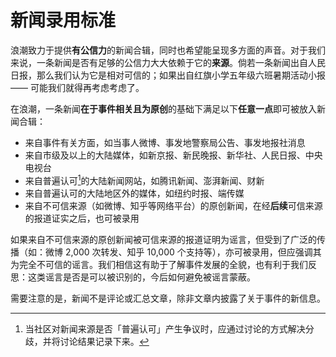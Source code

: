 # 新闻录用标准

浪潮致力于提供**有公信力**的新闻合辑，同时也希望能呈现多方面的声音。对于我们来说，一条新闻是否有足够的公信力大大依赖于它的**来源**。倘若一条新闻出自人民日报，那么我们认为它是相对可信的；如果出自红旗小学五年级六班暑期活动小报 —— 可能我们就得再考虑考虑了。

在浪潮，一条新闻**在于事件相关且为原创**的基础下满足以下**任意一点**即可被放入新闻合辑：

* 来自事件有关方面，如当事人微博、事发地警察局公告、事发地报社消息
* 来自市级及以上的大陆媒体，如新京报、新民晚报、新华社、人民日报、中央电视台
* 来自普遍认可[^1]的大陆新闻网站，如腾讯新闻、澎湃新闻、财新
* 来自普遍认可的大陆地区外的媒体，如纽约时报、端传媒
* 来自不可信来源（如微博、知乎等网络平台）的原创新闻，在经**后续**可信来源的报道证实之后，也可被录用

如果来自不可信来源的原创新闻被可信来源的报道证明为谣言，但受到了广泛的传播（如：微博 2,000 次转发、知乎 10,000 个支持等），亦可被录用，但应强调其为完全不可信的谣言。我们相信这有助于了解事件发展的全貌，也有利于我们反思：这类谣言是否是可以被识别的，今后如何避免被谣言蒙蔽。

需要注意的是，新闻不是评论或汇总文章，除非文章内披露了关于事件的新信息。

[^1]: 当社区对新闻来源是否「普遍认可」产生争议时，应通过讨论的方式解决分歧，并将讨论结果记录下来。

